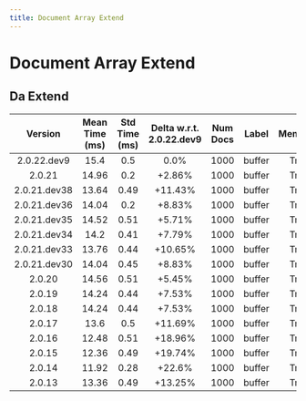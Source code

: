 ```yaml
---
title: Document Array Extend
---
```

# Document Array Extend

## Da Extend

| Version | Mean Time (ms) | Std Time (ms) | Delta w.r.t. 2.0.22.dev9 | Num Docs | Label | Memmap | Iterations |
| :---: | :---: | :---: | :---: | :---: | :---: | :---: | :---: |
| 2.0.22.dev9 | 15.4 | 0.5 | 0.0% | 1000 | buffer | True | 25 |
| 2.0.21 | 14.96 | 0.2 | +2.86% | 1000 | buffer | True | 25 |
| 2.0.21.dev38 | 13.64 | 0.49 | +11.43% | 1000 | buffer | True | 25 |
| 2.0.21.dev36 | 14.04 | 0.2 | +8.83% | 1000 | buffer | True | 25 |
| 2.0.21.dev35 | 14.52 | 0.51 | +5.71% | 1000 | buffer | True | 25 |
| 2.0.21.dev34 | 14.2 | 0.41 | +7.79% | 1000 | buffer | True | 25 |
| 2.0.21.dev33 | 13.76 | 0.44 | +10.65% | 1000 | buffer | True | 25 |
| 2.0.21.dev30 | 14.04 | 0.45 | +8.83% | 1000 | buffer | True | 25 |
| 2.0.20 | 14.56 | 0.51 | +5.45% | 1000 | buffer | True | 25 |
| 2.0.19 | 14.24 | 0.44 | +7.53% | 1000 | buffer | True | 25 |
| 2.0.18 | 14.24 | 0.44 | +7.53% | 1000 | buffer | True | 25 |
| 2.0.17 | 13.6 | 0.5 | +11.69% | 1000 | buffer | True | 25 |
| 2.0.16 | 12.48 | 0.51 | +18.96% | 1000 | buffer | True | 25 |
| 2.0.15 | 12.36 | 0.49 | +19.74% | 1000 | buffer | True | 25 |
| 2.0.14 | 11.92 | 0.28 | +22.6% | 1000 | buffer | True | 25 |
| 2.0.13 | 13.36 | 0.49 | +13.25% | 1000 | buffer | True | 25 |
